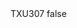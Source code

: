 <?xml version="1.0" encoding="UTF-8"?>
<CustomMetadata xmlns="http://soap.sforce.com/2006/04/metadata">
    <label>TXU307</label>
    <protected>false</protected>
</CustomMetadata>
